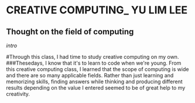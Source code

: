 # CREATIVE COMPUTING_ YU LIM LEE
## Thought on the field of computing

_intro_


#Through this class, I had time to study creative computing on my own.
###Thesedays, I know that it's to learn to code when we're young.
From this creative computing class, I learned that the scope of computing is wide and there are so many applicable fields.
 Rather than just learning and memorizing skills, finding answers while thinking and producing different results depending on the value I entered seemed to be of great help to my creativity.

